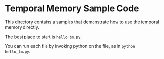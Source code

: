 Temporal Memory Sample Code
===========================

This directory contains a samples that demonstrate how to use the
temporal memory directly.

The best place to start is `hello_tm.py`.

You can run each file by invoking python on the file, as in `python hello_tm.py`.
